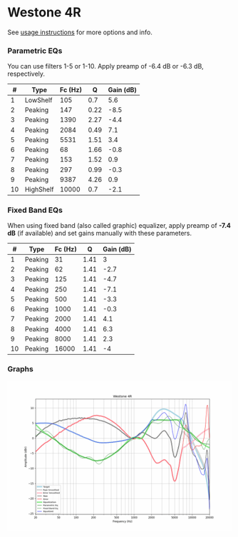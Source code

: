 # Westone 4R
See [usage instructions](https://github.com/jaakkopasanen/AutoEq#usage) for more options and info.

### Parametric EQs
You can use filters 1-5 or 1-10. Apply preamp of -6.4 dB or -6.3 dB, respectively.

|   # | Type      |   Fc (Hz) |    Q |   Gain (dB) |
|-----|-----------|-----------|------|-------------|
|   1 | LowShelf  |       105 | 0.7  |         5.6 |
|   2 | Peaking   |       147 | 0.22 |        -8.5 |
|   3 | Peaking   |      1390 | 2.27 |        -4.4 |
|   4 | Peaking   |      2084 | 0.49 |         7.1 |
|   5 | Peaking   |      5531 | 1.51 |         3.4 |
|   6 | Peaking   |        68 | 1.66 |        -0.8 |
|   7 | Peaking   |       153 | 1.52 |         0.9 |
|   8 | Peaking   |       297 | 0.99 |        -0.3 |
|   9 | Peaking   |      9387 | 4.26 |         0.9 |
|  10 | HighShelf |     10000 | 0.7  |        -2.1 |

### Fixed Band EQs
When using fixed band (also called graphic) equalizer, apply preamp of **-7.4 dB** (if available) and set gains manually with these parameters.

|   # | Type    |   Fc (Hz) |    Q |   Gain (dB) |
|-----|---------|-----------|------|-------------|
|   1 | Peaking |        31 | 1.41 |         3   |
|   2 | Peaking |        62 | 1.41 |        -2.7 |
|   3 | Peaking |       125 | 1.41 |        -4.7 |
|   4 | Peaking |       250 | 1.41 |        -7.1 |
|   5 | Peaking |       500 | 1.41 |        -3.3 |
|   6 | Peaking |      1000 | 1.41 |        -0.3 |
|   7 | Peaking |      2000 | 1.41 |         4.1 |
|   8 | Peaking |      4000 | 1.41 |         6.3 |
|   9 | Peaking |      8000 | 1.41 |         2.3 |
|  10 | Peaking |     16000 | 1.41 |        -4   |

### Graphs
![](./Westone%204R.png)
